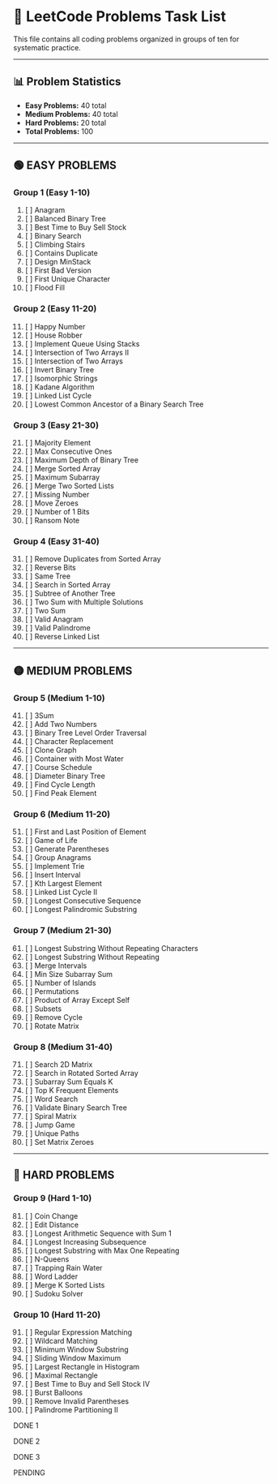 # 🎯 LeetCode Problems Task List

This file contains all coding problems organized in groups of ten for systematic practice.

---

## 📊 **Problem Statistics**

- **Easy Problems:** 40 total
- **Medium Problems:** 40 total
- **Hard Problems:** 20 total
- **Total Problems:** 100

---

## 🟢 **EASY PROBLEMS**

### **Group 1 (Easy 1-10)**

1. [ ] Anagram
2. [ ] Balanced Binary Tree
3. [ ] Best Time to Buy Sell Stock
4. [ ] Binary Search
5. [ ] Climbing Stairs
6. [ ] Contains Duplicate
7. [ ] Design MinStack
8. [ ] First Bad Version
9. [ ] First Unique Character
10. [ ] Flood Fill

### **Group 2 (Easy 11-20)**

11. [ ] Happy Number
12. [ ] House Robber
13. [ ] Implement Queue Using Stacks
14. [ ] Intersection of Two Arrays II
15. [ ] Intersection of Two Arrays
16. [ ] Invert Binary Tree
17. [ ] Isomorphic Strings
18. [ ] Kadane Algorithm
19. [ ] Linked List Cycle
20. [ ] Lowest Common Ancestor of a Binary Search Tree

### **Group 3 (Easy 21-30)**

21. [ ] Majority Element
22. [ ] Max Consecutive Ones
23. [ ] Maximum Depth of Binary Tree
24. [ ] Merge Sorted Array
25. [ ] Maximum Subarray
26. [ ] Merge Two Sorted Lists
27. [ ] Missing Number
28. [ ] Move Zeroes
29. [ ] Number of 1 Bits
30. [ ] Ransom Note

### **Group 4 (Easy 31-40)**

31. [ ] Remove Duplicates from Sorted Array
32. [ ] Reverse Bits
33. [ ] Same Tree
34. [ ] Search in Sorted Array
35. [ ] Subtree of Another Tree
36. [ ] Two Sum with Multiple Solutions
37. [ ] Two Sum
38. [ ] Valid Anagram
39. [ ] Valid Palindrome
40. [ ] Reverse Linked List

---

## 🟡 **MEDIUM PROBLEMS**

### **Group 5 (Medium 1-10)**

41. [ ] 3Sum
42. [ ] Add Two Numbers
43. [ ] Binary Tree Level Order Traversal
44. [ ] Character Replacement
45. [ ] Clone Graph
46. [ ] Container with Most Water
47. [ ] Course Schedule
48. [ ] Diameter Binary Tree
49. [ ] Find Cycle Length
50. [ ] Find Peak Element

### **Group 6 (Medium 11-20)**

51. [ ] First and Last Position of Element
52. [ ] Game of Life
53. [ ] Generate Parentheses
54. [ ] Group Anagrams
55. [ ] Implement Trie
56. [ ] Insert Interval
57. [ ] Kth Largest Element
58. [ ] Linked List Cycle II
59. [ ] Longest Consecutive Sequence
60. [ ] Longest Palindromic Substring

### **Group 7 (Medium 21-30)**

61. [ ] Longest Substring Without Repeating Characters
62. [ ] Longest Substring Without Repeating
63. [ ] Merge Intervals
64. [ ] Min Size Subarray Sum
65. [ ] Number of Islands
66. [ ] Permutations
67. [ ] Product of Array Except Self
68. [ ] Subsets
69. [ ] Remove Cycle
70. [ ] Rotate Matrix

### **Group 8 (Medium 31-40)**

71. [ ] Search 2D Matrix
72. [ ] Search in Rotated Sorted Array
73. [ ] Subarray Sum Equals K
74. [ ] Top K Frequent Elements
75. [ ] Word Search
76. [ ] Validate Binary Search Tree
77. [ ] Spiral Matrix
78. [ ] Jump Game
79. [ ] Unique Paths
80. [ ] Set Matrix Zeroes

---

## 🔴 **HARD PROBLEMS**

### **Group 9 (Hard 1-10)**

81. [ ] Coin Change
82. [ ] Edit Distance
83. [ ] Longest Arithmetic Sequence with Sum 1
84. [ ] Longest Increasing Subsequence
85. [ ] Longest Substring with Max One Repeating
86. [ ] N-Queens
87. [ ] Trapping Rain Water
88. [ ] Word Ladder
89. [ ] Merge K Sorted Lists
90. [ ] Sudoku Solver

### **Group 10 (Hard 11-20)**

91. [ ] Regular Expression Matching
92. [ ] Wildcard Matching
93. [ ] Minimum Window Substring
94. [ ] Sliding Window Maximum
95. [ ] Largest Rectangle in Histogram
96. [ ] Maximal Rectangle
97. [ ] Best Time to Buy and Sell Stock IV
98. [ ] Burst Balloons
99. [ ] Remove Invalid Parentheses
100.  [ ] Palindrome Partitioning II

DONE 1

DONE 2

DONE 3

PENDING
